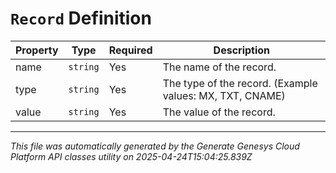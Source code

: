 # `Record` Definition

| Property | Type | Required | Description |
|----------|------|----------|-------------|
| name | `string` | Yes | The name of the record. |
| type | `string` | Yes | The type of the record. (Example values:  MX, TXT, CNAME) |
| value | `string` | Yes | The value of the record. |

---

*This file was automatically generated by the Generate Genesys Cloud Platform API classes utility on 2025-04-24T15:04:25.839Z*